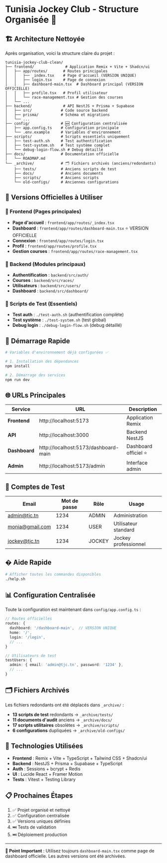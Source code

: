 # Tunisia Jockey Club - Structure Organisée 🏇

## 🏗️ Architecture Nettoyée

Après organisation, voici la structure claire du projet :

```
tunisia-jockey-club-clean/
├── frontend/              # Application Remix + Vite + Shadcn/ui
│   ├── app/routes/       # Routes principales
│   │   ├── _index.tsx    # Page d'accueil (VERSION UNIQUE)
│   │   ├── login.tsx     # Page de connexion
│   │   ├── dashboard-main.tsx  # Dashboard principal (VERSION OFFICIELLE)
│   │   ├── profile.tsx   # Profil utilisateur
│   │   └── race-management.tsx # Gestion des courses
│   └── ...
├── backend/              # API NestJS + Prisma + Supabase
│   ├── src/             # Code source backend
│   ├── prisma/          # Schéma et migrations
│   └── ...
├── config/              # 🆕 Configuration centralisée
│   ├── app.config.ts    # Configuration principale
│   └── .env.example     # Variables d'environnement
├── scripts/             # Scripts essentiels uniquement
│   ├── test-auth.sh     # Test authentification
│   ├── test-system.sh   # Test système complet
│   └── debug-login-flow.sh # Debug détaillé
├── docs/                # Documentation officielle
│   └── ROADMAP.md
└── _archive/            # 🗂️ Fichiers archivés (anciens/redondants)
    ├── tests/           # Anciens scripts de test
    ├── docs/            # Anciens documents
    ├── scripts/         # Anciens scripts
    └── old-configs/     # Anciennes configurations
```

## 🎯 Versions Officielles à Utiliser

### 📱 Frontend (Pages principales)
- **Page d'accueil** : `frontend/app/routes/_index.tsx`
- **Dashboard** : `frontend/app/routes/dashboard-main.tsx` ⭐ VERSION OFFICIELLE
- **Connexion** : `frontend/app/routes/login.tsx`
- **Profil** : `frontend/app/routes/profile.tsx`
- **Gestion courses** : `frontend/app/routes/race-management.tsx`

### 🔧 Backend (Modules principaux)
- **Authentification** : `backend/src/auth/`
- **Courses** : `backend/src/races/`
- **Utilisateurs** : `backend/src/users/`
- **Dashboard** : `backend/src/dashboard/`

### 🧪 Scripts de Test (Essentiels)
- **Test auth** : `./test-auth.sh` (authentification complète)
- **Test système** : `./test-system.sh` (test global)
- **Debug login** : `./debug-login-flow.sh` (debug détaillé)

## 🚀 Démarrage Rapide

```bash
# Variables d'environnement déjà configurées ✅

# 1. Installation des dépendances
npm install

# 2. Démarrage des services
npm run dev
```

## 🌐 URLs Principales

| Service | URL | Description |
|---------|-----|-------------|
| **Frontend** | http://localhost:5173 | Application Remix |
| **API** | http://localhost:3000 | Backend NestJS |
| **Dashboard** | http://localhost:5173/dashboard-main | Dashboard officiel ⭐ |
| **Admin** | http://localhost:5173/admin | Interface admin |

## 👤 Comptes de Test

| Email | Mot de passe | Rôle | Usage |
|-------|-------------|------|-------|
| admin@tjc.tn | 1234 | ADMIN | Administration |
| monia@gmail.com | 1234 | USER | Utilisateur standard |
| jockey@tjc.tn | 1234 | JOCKEY | Jockey professionnel |

## � Aide Rapide

```bash
# Afficher toutes les commandes disponibles
./help.sh
```

## 📊 Configuration Centralisée

Toute la configuration est maintenant dans `config/app.config.ts` :

```typescript
// Routes officielles
routes: {
  dashboard: '/dashboard-main',  // VERSION UNIQUE
  home: '/',
  login: '/login',
  // ...
}

// Utilisateurs de test
testUsers: {
  admin: { email: 'admin@tjc.tn', password: '1234' },
  // ...
}
```

## 🗂️ Fichiers Archivés

Les fichiers redondants ont été déplacés dans `_archive/` :
- **13 scripts de test** redondants → `_archive/tests/`
- **11 documents d'audit** anciens → `_archive/docs/`
- **17 scripts utilitaires** obsolètes → `_archive/scripts/`
- **6 configurations** dupliquées → `_archive/old-configs/`

## 🔧 Technologies Utilisées

- **Frontend** : Remix + Vite + TypeScript + Tailwind CSS + Shadcn/ui
- **Backend** : NestJS + Prisma + Supabase + TypeScript
- **Auth** : Sessions + bcrypt + Redis
- **UI** : Lucide React + Framer Motion
- **Tests** : Vitest + Testing Library

## 📋 Prochaines Étapes

1. ✅ Projet organisé et nettoyé
2. ✅ Configuration centralisée
3. ✅ Versions uniques définies
4. ⏭️ Tests de validation
5. ⏭️ Déploiement production

---

**🎯 Point Important** : Utilisez toujours `dashboard-main.tsx` comme page de dashboard officielle. Les autres versions ont été archivées.
